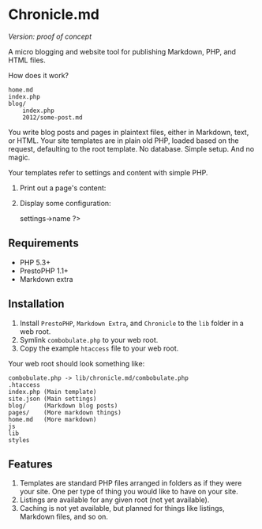 # Chronicle.md

*Version: proof of concept*

A micro blogging and website tool for publishing Markdown, PHP, and HTML files. 

How does it work?

	home.md
	index.php
	blog/
		index.php
		2012/some-post.md

You write blog posts and pages in plaintext files, either in Markdown, text, or HTML. Your site templates are in plain old PHP, loaded based on the request, defaulting to the root template. No database. Simple setup. And no magic.

Your templates refer to settings and content with simple PHP.

1. Print out a page's content:

	<?= $site ?>

2. Display some configuration:

	<?= $site->settings->name ?>


## Requirements

* PHP 5.3+
* PrestoPHP 1.1+
* Markdown extra

## Installation

1. Install `PrestoPHP`, `Markdown Extra`, and `Chronicle` to the `lib` folder in a web root.
2. Symlink `combobulate.php` to your web root.
3. Copy the example `htaccess` file to your web root.

Your web root should look something like:

	combobulate.php	-> lib/chronicle.md/combobulate.php
	.htaccess
	index.php (Main template)
	site.json (Main settings)
	blog/     (Markdown blog posts)
	pages/    (More markdown things)
	home.md   (More markdown)
	js
	lib
	styles

## Features
	
1. Templates are standard PHP files arranged in folders as if they were your site. One per type of thing you would like to have on your site.
2. Listings are available for any given root (not yet available).
3. Caching is not yet available, but planned for things like listings, Markdown files, and so on.

   